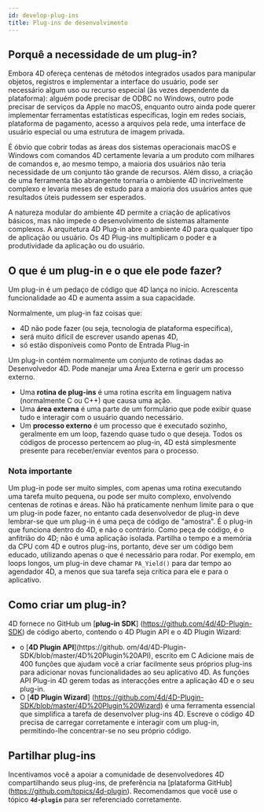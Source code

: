 ```yaml
---
id: develop-plug-ins
title: Plug-ins de desenvolvimento
---
```


## Porquê a necessidade de um plug-in?

Embora 4D ofereça centenas de métodos integrados usados para manipular objetos, registros e implementar a interface do usuário, pode ser necessário algum uso ou recurso especial (às vezes dependente da plataforma): alguém pode precisar de ODBC no Windows, outro pode precisar de serviços da Apple no macOS, enquanto outro ainda pode querer implementar ferramentas estatísticas específicas, login em redes sociais, plataforma de pagamento, acesso a arquivos pela rede, uma interface de usuário especial ou uma estrutura de imagem privada.

É óbvio que cobrir todas as áreas dos sistemas operacionais macOS e Windows com comandos 4D certamente levaria a um produto com milhares de comandos e, ao mesmo tempo, a maioria dos usuários não teria necessidade de um conjunto tão grande de recursos. Além disso, a criação de uma ferramenta tão abrangente tornaria o ambiente 4D incrivelmente complexo e levaria meses de estudo para a maioria dos usuários antes que resultados úteis pudessem ser esperados.

A natureza modular do ambiente 4D permite a criação de aplicativos básicos, mas não impede o desenvolvimento de sistemas altamente complexos. A arquitetura 4D Plug-in abre o ambiente 4D para qualquer tipo de aplicação ou usuário. Os 4D Plug-ins multiplicam o poder e a produtividade da aplicação ou do usuário.

## O que é um plug-in e o que ele pode fazer?

Um plug-in é um pedaço de código que 4D lança no início. Acrescenta funcionalidade ao 4D e aumenta assim a sua capacidade.

Normalmente, um plug-in faz coisas que:

- 4D não pode fazer (ou seja, tecnologia de plataforma específica),
- será muito difícil de escrever usando apenas 4D,
- só estão disponíveis como Ponto de Entrada Plug-in

Um plug-in contém normalmente um conjunto de rotinas dadas ao Desenvolvedor 4D. Pode manejar uma Área Externa e gerir um processo externo.

- Uma **rotina de plug-ins** é uma rotina escrita em linguagem nativa (normalmente C ou C++) que causa uma ação.
- Uma **área externa** é uma parte de um formulário que pode exibir quase tudo e interagir com o usuário quando necessário.
- Um **processo externo** é um processo que é executado sozinho, geralmente em um loop, fazendo quase tudo o que deseja. Todos os códigos de processo pertencem ao plug-in, 4D está simplesmente presente para receber/enviar eventos para o processo.

### Nota importante

Um plug-in pode ser muito simples, com apenas uma rotina executando uma tarefa muito pequena, ou pode ser muito complexo, envolvendo centenas de rotinas e áreas. Não há praticamente nenhum limite para o que um plug-in pode fazer, no entanto cada desenvolvedor de plug-in deve lembrar-se que um plug-in é uma peça de código de "amostra". É o plug-in que funciona dentro do 4D, e não o contrário. Como peça de código, é o anfitrião do 4D; não é uma aplicação isolada. Partilha o tempo e a memória da CPU com 4D e outros plug-ins, portanto, deve ser um código bem educado, utilizando apenas o que é necessário para rodar. Por exemplo, em loops longos, um plug-in deve chamar `PA_Yield()` para dar tempo ao agendador 4D, a menos que sua tarefa seja crítica para ele e para o aplicativo.

## Como criar um plug-in?

4D fornece no GitHub um [**plug-in SDK**] (https://github.com/4d/4D-Plugin-SDK) de código aberto, contendo o 4D Plugin API e o 4D Plugin Wizard:

- o [**4D Plugin API**](https://github. om/4d/4D-Plugin-SDK/blob/master/4D%20Plugin%20API), escrito em C Adicione mais de 400 funções que ajudam você a criar facilmente seus próprios plug-ins para adicionar novas funcionalidades ao seu aplicativo 4D. As funções API Plug-in 4D gerem todas as interacções entre a aplicação 4D e o seu plug-in.
- O [**4D Plugin Wizard**] (https://github.com/4d/4D-Plugin-SDK/blob/master/4D%20Plugin%20Wizard) é uma ferramenta essencial que simplifica a tarefa de desenvolver plug-ins 4D. Escreve o código 4D precisa de carregar corretamente e interagir com um plug-in, permitindo-lhe concentrar-se no seu próprio código.

## Partilhar plug-ins

Incentivamos você a apoiar a comunidade de desenvolvedores 4D compartilhando seus plug-ins, de preferência na [plataforma GitHub] (https://github.com/topics/4d-plugin). Recomendamos que você use o tópico **`4d-plugin`** para ser referenciado corretamente.

